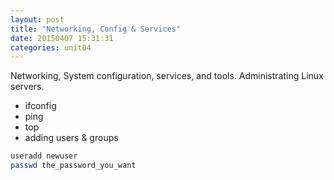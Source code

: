 ```yaml
---
layout: post
title: "Networking, Config & Services"
date: 20150407 15:31:31
categories: unit04
---
```


Networking, System configuration, services, and tools. Administrating Linux servers.

* ifconfig
* ping
* top
* adding users & groups

```bash
useradd newuser
passwd the_password_you_want
```



